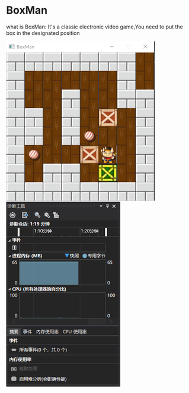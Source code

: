 # BoxMan

what is BoxMan:
It's a classic electronic video game,You need to put the box in the designated position 

<img src="TestImg/BoxMan1.png">
<img src="TestImg/diagnose.png">

